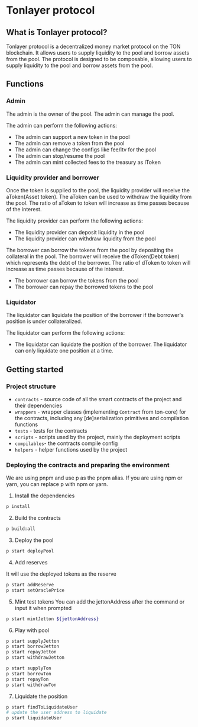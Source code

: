 # Tonlayer protocol

## What is Tonlayer protocol?

Tonlayer protocol is a decentralized money market protocol on the TON blockchain. It allows users to supply liquidity to the pool and borrow assets from the pool. The protocol is designed to be composable, allowing users to supply liquidity to the pool and borrow assets from the pool.

##  Functions

### Admin

The admin is the owner of the pool. The admin can manage the pool.

The admin can perform the following actions:
- The admin can support a new token in the pool
- The admin can remove a token from the pool
- The admin can change the configs like fee/ltv for the pool
- The admin can stop/resume the pool
- The admin can mint collected fees to the treasury as lToken

### Liquidity provider and borrower

Once the token is supplied to the pool, the liquidity provider will receive the aToken(Asset token).
The aToken can be used to withdraw the liquidity from the pool.
The ratio of aToken to token will increase as time passes because of the interest.

The liquidity provider can perform the following actions:
- The liquidity provider can deposit liquidity in the pool
- The liquidity provider can withdraw liquidity from the pool

The borrower can borrow the tokens from the pool by depositing the collateral in the pool.
The borrower will receive the dToken(Debt token) which represents the debt of the borrower.
The ratio of dToken to token will increase as time passes because of the interest.

- The borrower can borrow the tokens from the pool
- The borrower can repay the borrowed tokens to the pool

### Liquidator

The liquidator can liquidate the position of the borrower if the borrower's position is under collateralized.

The liquidator can perform the following actions:
- The liquidator can liquidate the position of the borrower. The liquidator can only liquidate one position at a time.


## Getting started

###  Project structure

- `contracts` - source code of all the smart contracts of the project and their dependencies
- `wrappers` - wrapper classes (implementing `Contract` from ton-core) for the contracts, including any [de]serialization primitives and compilation functions
- `tests` - tests for the contracts
- `scripts` - scripts used by the project, mainly the deployment scripts
- `compilables`- the contracts compile config
- `helpers` - helper functions used by the project

### Deploying the contracts and preparing the environment

We are using pnpm and use p as the pnpm alias. If you are using npm or yarn, you can replace p with npm or yarn.

1. Install the dependencies

```bash
p install
``` 
2. Build the contracts

```bash
p build:all
```

3. Deploy the pool

```bash
p start deployPool
```

4. Add reserves

It will use the deployed tokens as the reserve    
```bash
p start addReserve
p start setOraclePrice
```

5. Mint test tokens
You can add the jettonAddress after the command or input it when prompted
```bash
p start mintJetton ${jettonAddress}
```

6. Play with pool
```bash
p start supplyJetton
p start borrowJetton
p start repayJetton
p start withdrawJetton

p start supplyTon
p start borrowTon
p start repayTon
p start withdrawTon
```

7. Liquidate the position
```bash
p start findToLiquidateUser
# update the user address to liquidate
p start liquidateUser
```



